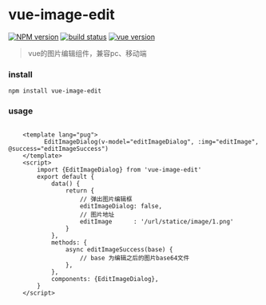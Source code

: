 vue-image-edit
==============
[![NPM version][npm-image]][npm-url]
[![build status][travis-image]][npm-url]
[![vue version][vue-image]][npm-url]

[npm-image]: https://img.shields.io/npm/v/npm.svg
[npm-url]: https://www.npmjs.com/package/vue-image-edit
[travis-image]: https://img.shields.io/badge/build-passing-brightgreen.svg
[vue-image]: https://img.shields.io/badge/vue-v2.3.3-blue.svg
[vue-url]: https://vuejs.org/

> vue的图片编辑组件，兼容pc、移动端

### install
```
npm install vue-image-edit
```

### usage

```

    <template lang="pug">
          EditImageDialog(v-model="editImageDialog", :img="editImage", @success="editImageSuccess")
    </template>
    <script>
        import {EditImageDialog} from 'vue-image-edit'
        export default {
            data() {
                return {
                    // 弹出图片编辑框
                    editImageDialog: false,
                    // 图片地址
                    editImage      : '/url/statice/image/1.png'
                }
            },
            methods: {
                async editImageSuccess(base) {
                    // base 为编辑之后的图片base64文件
                },
            },
            components: {EditImageDialog},
        }
    </script>

```
